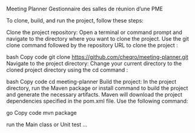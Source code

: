 Meeting Planner
Gestionnaire des salles de réunion d’une PME

To clone, build, and run the project, follow these steps:

Clone the project repository: Open a terminal or command prompt and navigate to the directory where you want to clone the project. Use the git clone command followed by the repository URL to clone the project :

bash
Copy code
git clone https://github.com/cheqro/meeting-planner.git
Navigate to the project directory: Change your current directory to the cloned project directory using the cd command :

bash
Copy code
cd meeting-planner
Build the project: In the project directory, run the Maven package or install command to build the project and generate the necessary artifacts. Maven will download the project dependencies specified in the pom.xml file. Use the following command:

go
Copy code
mvn package

run the Main class or Unit test ...
